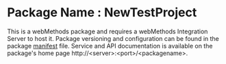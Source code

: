 # Package Name : NewTestProject
This is a webMethods package and requires a webMethods Integration Server to host it. Package versioning and configuration can be found in the package [manifest](./NewTestProject/manifest.v3) file. Service and API documentation is available on the package's home page http://&lt;server&gt;:&lt;port&gt;/&lt;packagename>.